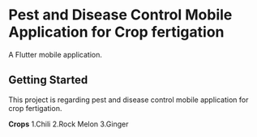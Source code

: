 # Pest and Disease Control Mobile Application for Crop fertigation

A  Flutter mobile application.

## Getting Started
This project is regarding pest and disease control mobile application for crop fertigation.


**Crops**
1.Chili
2.Rock Melon
3.Ginger

